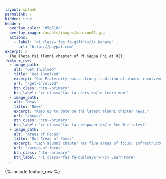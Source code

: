 ```yaml
---
layout: splash
permalink: /
hidden: true
header:
  overlay_color: "#5e616c"
  overlay_image: /assets/images/mansion01.jpg
  actions:
    - label: "<i class='fas fa-gift'></i> Donate"
      url: "https://paypal.com"
excerpt: >
  The Theta Psi Alumni chapter of Pi Kappa Phi at RIT.
feature_row:
  - image_path: 
    alt: "Get Involved"
    title: "Get Involved"
    excerpt: "Our Fraternity has a strong tradition of alumni involvement. How can you become more involved?"
    url: "/get-involved"
    btn_class: "btn--primary"
    btn_label: "<i class='fas fa-users'></i> Learn more"
  - image_path: 
    alt: "News"
    title: "News"
    excerpt: "Keep up to date on the latest alumni chapter news."
    url: "/news/"
    btn_class: "btn--primary"
    btn_label: "<i class='fas fa-newspaper'></i> See the latest"
  - image_path: 
    alt: "Areas of Focus"
    title: "Our Areas of Focus"
    excerpt: "Each alumni chapter has five areas of focus: Infrastructure, Information, Interaction, Involvement and Investment."
    url: "/areas-of-focus"
    btn_class: "btn--primary"
    btn_label: "<i class='fas fa-bullseye'></i> Learn More"      
---
```


{% include feature_row %}
